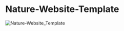 # Nature-Website-Template
![Nature-Website_Template](https://user-images.githubusercontent.com/96956110/205648764-682582e8-f597-4b0f-98b5-4418837e9ee5.jpg)
